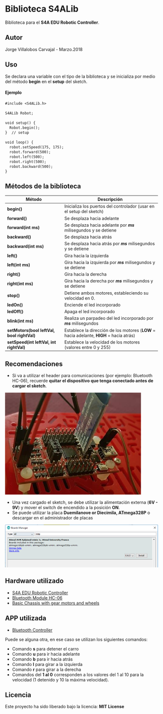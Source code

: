 # Biblioteca S4ALib
Biblioteca para el **S4A EDU Robotic Controller**.

## Autor
Jorge Villalobos Carvajal - Marzo.2018

## Uso
Se declara una variable con el tipo de la biblioteca y se inicializa por medio del método **begin** en el **setup** del sketch.

#### Ejemplo
```
#include <S4ALib.h>

S4ALib Robot;

void setup() {
  Robot.begin();
}  // setup

void loop() {
  robot.setSpeed(175, 175);
  robot.forward(500);
  robot.left(500);
  robot.right(500);
  robot.backward(500);
}
```

## Métodos de la biblioteca

Método | Descripción
------ | -----------
**begin()** | Inicializa los puertos del controlador (usar en el setup del sketch)
**forward()** | Se desplaza hacia adelante
**forward(int ms)** | Se desplaza hacia adelante por **_ms_** milisegundos y se detiene
**backward()** | Se desplaza hacia atrás
**backward(int ms)** | Se desplaza hacia atrás por **_ms_** milisegundos y se detiene
**left()** | Gira hacia la izquierda
**left(int ms)** | Gira hacia la izquierda por **_ms_** milisegundos y se detiene
**right()** | Gira hacia la derecha
**right(int ms)** | Gira hacia la derecha por **_ms_** milisegundos y se detiene
**stop()** | Detiene ambos motores, estableciendo su velocidad en 0.
**ledOn()** | Enciende el led incorporado
**ledOff()** | Apaga el led incorporado
**blink(int ms)** | Realiza un parpadeo del led incorporado por **_ms_** milisegundos
**setMotors(bool leftVal, bool rightVal)** | Establece la dirección de los motores (**LOW** = hacia adelante, **HIGH** = hacia atrás)
**setSpeed(int leftVal, int rightVal)** | Establece la velocidad de los motores (valores entre 0 y 255)

## Recomendaciones
- Si va a utilizar el header para comunicaciones (por ejemplo: Bluetooth HC-06), recuerde **quitar el dispositivo que tenga conectado antes de cargar el sketch**.

![Bluetooth](/images/Bluetooth.jpg)

- Una vez cargado el sketch, se debe utilizar la alimentación externa (**6V - 9V**) y mover el switch de encendido a la posición **ON**.
- Se puede utilizar la placa **Duemilanove or Diecimila, ATmega328P** o descargar en el administrador de placas

![Instalacion placa](/images/DriversPlaca.png)

## Hardware utilizado
* [S4A EDU Robotic Controller](http://www.crcibernetica.com/s4a-edu-robotic-controller/)
* [Bluetooth Module HC-06](http://www.crcibernetica.com/bluetooth-module-hc-06/)
* [Basic Chassis with gear motors and wheels](http://www.crcibernetica.com/basic-chassis-with-gear-motors-and-wheels/)

## APP utilizada
* [Bluetooth Controller](https://play.google.com/store/apps/details?id=com.lafabricadeandroides.lfdabluetoothcontroller)

Puede se alguna otra, en ese caso se utilizan los siguientes comandos:
- Comando **s** para detener el carro
- Comando **u** para ir hacia adelante
- Comando **b** para ir hacia atrás
- Comando **l** para girar a la izquierda
- Comando **r** para girar a la derecha
- Comandos del **1 al 0** corresponden a los valores del 1 al 10 para la velocidad (1 detenido y 10 la máxima velocidad).

## Licencia
Este proyecto ha sido liberado bajo la licencia: **MIT License**

